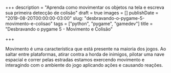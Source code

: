 +++
description = "Aprenda como movimentar os objetos na tela e escreva sua primeira detecção de colisão"
draft = true
images = []
publishDate = "2019-08-20T00:00:00-03:00"
slug: "desbravando-o-pygame-5-movimento-e-colisao"
tags = ["python", "pygame", "gamedev"]
title = "Desbravando o pygame 5 - Movimento e Colisão"

+++

Movimento é uma característica que está presente na maioria dos jogos. Ao saltar entre plataformas, atirar contra a horda de inimigos, pilotar uma nave espacial e correr pelas estradas estamos exercendo movimento e interagindo com o ambiente do jogo aplicando ações e causando reações.
